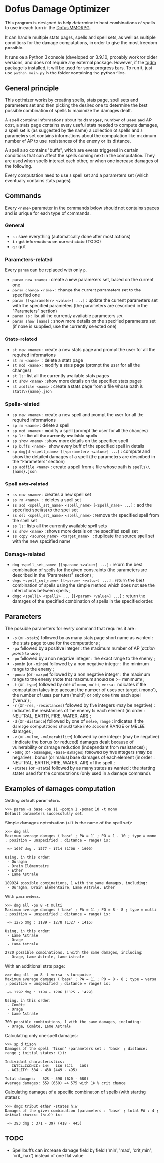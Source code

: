 # Dofus Damage Optimizer

This program is designed to help determine to best combinations of spells to use in each turn in the [Dofus MMORPG](https://www.dofus.com/en).

It can handle multiple stats pages, spells and spell sets, as well as multiple conditions for the damage computations, in order to give the most freedom possible.

It runs on a Python 3 console (developed on 3.9.10, probably work for older versions) and does not require any external package. However, if the [tqdm](https://pypi.org/project/tqdm/) package is installed, it will be used for some progress bars. To run it, just use `python main.py` in the folder containing the python files.


## General principle

This optimizer works by creating spells, stats page, spell sets and parameters set and then picking the desired one to determine the best possible combination of spells to maximize the damages dealt.

A spell contains informations about its damages, number of uses and AP cost, a stats page contains every useful stats needed to compute damages, a spell set is (as suggested by the name) a collection of spells and a parameters set contains informations about the computation like maximum number of AP to use, resistances of the enemy or its distance.

A spell also contains "buffs", which are events triggered in certain conditions that can affect the spells coming next in the computation. They are used when spells interact each other, or when one increase damages of the following.

Every computation need to use a spell set and a parameters set (which eventually contains stats pages).

## Commands

Every `<name>` parameter in the commands below should not contains spaces and is unique for each type of commands.

### General

 - `s` : save everything (automatically done after most actions)
 - `i` : get informations on current state (TODO)
 - `q` : quit

### Parameters-related

Every `param` can be replaced with only `p`.

 - `param new <name>` : create a new parameters set, based on the current one
 - `param change <name>` : change the current parameters set to the specified one
 - `param [[<parameter> <value>] ...]` : update the current parameters set with the specified parameters (the parameters are described in the "Parameters" section)
 - `param ls` : list all the currently available parameters set
 - `param show [name]` : show more details on the specified parameters set (if none is supplied, use the currently selected one)

### Stats-related

 - `st new <name>` : create a new stats page and prompt the user for all the required informations
 - `st rm <name> ` : delete a stats page
 - `st mod <name>` : modify a stats page (prompt the user for all the changes)
 - `st ls` : list all the currently available stats pages
 - `st show <name>` : show more details on the specified stats pages
 - `st addfile <name>` : create a stats page from a file whose path is `stats\\{name}.json`

### Spells-related

 - `sp new <name>` : create a new spell and prompt the user for all the required informations
 - `sp rm <name>` : delete a spell
 - `sp mod <name>` : modify a spell (prompt the user for all the changes)
 - `sp ls` : list all the currently available spells
 - `sp show <name>` : show more details on the specified spell
 - `sp buffs <name>` : show every buff of the specified spell in details
 - `sp dmg|d <spell_name> [[<parameter> <value>] ...]` : compute and show the detailed damages of a spell (the parameters are described in the "Parameters" section)
 - `sp addfile <name>` : create a spell from a file whose path is `spells\\{name}.json`

### Spell sets-related

 - `ss new <name>` : creates a new spell set
 - `ss rm <name> ` : deletes a spell set
 - `ss add <spell_set_name> <spell_name> [<spell_name> ...]` : add the specified spell(s) to the spell set
 - `ss del <spell_set_name> <spell_name>` : remove the specified spell from the spell set
 - `ss ls` : lists all the currently available spell sets
 - `ss show <name>` : shows more details on the specified spell set
 - `ss copy <source_name> <target_name> ` : duplicate the source spell set with the new specified name

### Damage-related

 - `dmg <spell_set_name> [[<param> <value>] ...]` : return the best combination of spells for the given constraints (the parameters are described in the "Parameters" section) ;
 - `dmgs <spell_set_name> [[<param> <value>] ...]` : return the best combination of spells using the simple method which does not use the interactions between spells ;
 - `dmgc <spell1> <spell2> ... [[<param> <value>] ...]` : return the damages of the specified combination of spells in the specified order.

## Parameters

The possible parameters for every command that requires it are :
 - `-s` (or `-stats`) followed by as many stats page short name as wanted : the stats page to use for the computations ;
 - `-pa` followed by a positive integer : the maximum number of AP (*action point*) to use ;
 - `-po` followed by a non negative integer : the exact range to the enemy ;
 - `-pomin` (or `-minpo`) followed by a non negative integer : the minimum range to the enemy ;
 - `-pomax` (or `-maxpo`) followed by a non negative integer : the maximum range to the enemy (note that maximum should be >= minimum) ;
 - `-t` (or `-type`) followed by one of `mono`, `multi`, `versa` : indicates if the computation takes into account the number of uses per target ('mono'), the number of uses per turn ('multi') or only one time each spell ('versa') ;
 - `-r` (or `-res`, `-resistances`) followed by five integers (may be negative) : indicates the resistances of the enemy to each element (in order : NEUTRAL, EARTH, FIRE, WATER, AIR) ;
 - `-d` (or `-distance`) followed by one of `melee`, `range` : indicates if the damage computations should take into account RANGE or MELEE damages ;
 - `-v` (or `-vulne`, `-vulnerability`) followed by one integer (may be negative) : indicate the bonus (or reduced) damages dealt because of vulnerability or damage reduction (independant from resistances) ;
 - `-bdmg` (or `-bdamages`, `-base-damages`) followed by five integers (may be negative) : bonus (or malus) base damages of each element (in order : NEUTRAL, EARTH, FIRE, WATER, AIR) of the spell ;
 - `-states` (or `-state`) followed by as many states as wanted : the starting states used for the computations (only used in a damage command).


## Examples of damages computation

Setting default parameters:
```
>>> param -s base -pa 11 -pomin 1 -pomax 10 -t mono
Default parameters successfully set.
```

Simple damages optimisation (`all` is the name of the spell set):
```
>>> dmg all
Maximum average damages ('base' ; PA = 11 ; PO = 1 - 10 ; type = mono ; position = unspecified ; distance = range) is:

 => 1697 dmg : 1577 - 1714 (1768 - 1906)

Using, in this order:
 - Ouragan
 - Drain Elémentaire
 - Ether
 - Lame Astrale

189924 possible combinations, 1 with the same damages, including:
 - Ouragan, Drain Elémentaire, Lame Astrale, Ether
```

With parameters:
```
>>> dmg all -po 8 -t multi
Maximum average damages ('base' ; PA = 11 ; PO = 8 - 8 ; type = multi ; position = unspecified ; distance = range) is:

 => 1275 dmg : 1189 - 1278 (1327 - 1416)

Using, in this order:
 - Lame Astrale
 - Orage
 - Lame Astrale

2720 possible combinations, 1 with the same damages, including:
 - Orage, Lame Astrale, Lame Astrale
```

With an additional stats page:
```
>>> dmg all -po 8 -t versa -s turquoise
Maximum average damages ('base' ; PA = 11 ; PO = 8 - 8 ; type = versa ; position = unspecified ; distance = range) is:

 => 1292 dmg : 1184 - 1286 (1325 - 1429)

Using, in this order:
 - Comète
 - Orage
 - Lame Astrale

700 possible combinations, 1 with the same damages, including:
 - Orage, Comète, Lame Astrale
```

Calculating only one spell damages:
```
>>> sp d tison
Damages of the spell 'Tison' (parameters set : 'base' ; distance: range ; initial states: ()):

Individual characteristics:
 - INTELLIGENCE: 144 - 160 (171 - 185)
 - AGILITY: 384 - 430 (449 - 495)

Total damages:   528 - 590 (620 - 680)
Average damages: 559 (650) => 575 with 18 % crit chance
```

Calculating damages of a specific combination of spells (with starting states):
```
>>> dmgc tribut ether -states h:w
Damages of the given combination (parameters : 'base' ; total PA : 4 ; initial states: (h:w)) is:

 => 393 dmg : 371 - 397 (418 - 445)
```

## TODO

 - Spell buffs can increase damage field by field ('min', 'max', 'crit_min', 'crit_max') instead of one flat value
